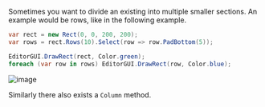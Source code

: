 ﻿Sometimes you want to divide an existing into multiple smaller sections. An
example would be rows, like in the following example.

```csharp
var rect = new Rect(0, 0, 200, 200);
var rows = rect.Rows(10).Select(row => row.PadBottom(5));

EditorGUI.DrawRect(rect, Color.green);
foreach (var row in rows) EditorGUI.DrawRect(row, Color.blue);
```

![image](./Images/Rows.png)

Similarly there also exists a `Column` method.
